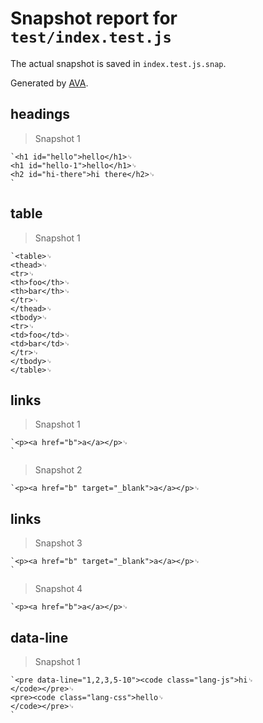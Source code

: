 # Snapshot report for `test/index.test.js`

The actual snapshot is saved in `index.test.js.snap`.

Generated by [AVA](https://ava.li).

## headings

> Snapshot 1

    `<h1 id="hello">hello</h1>␊
    <h1 id="hello-1">hello</h1>␊
    <h2 id="hi-there">hi there</h2>␊
    `

## table

> Snapshot 1

    `<table>␊
    <thead>␊
    <tr>␊
    <th>foo</th>␊
    <th>bar</th>␊
    </tr>␊
    </thead>␊
    <tbody>␊
    <tr>␊
    <td>foo</td>␊
    <td>bar</td>␊
    </tr>␊
    </tbody>␊
    </table>␊
    

## links

> Snapshot 1

    `<p><a href="b">a</a></p>␊
    `

> Snapshot 2

    `<p><a href="b" target="_blank">a</a></p>␊
    

## links

> Snapshot 3

    `<p><a href="b" target="_blank">a</a></p>␊
    `

> Snapshot 4

    `<p><a href="b">a</a></p>␊
    

## data-line

> Snapshot 1

    `<pre data-line="1,2,3,5-10"><code class="lang-js">hi␊
    </code></pre>␊
    <pre><code class="lang-css">hello␊
    </code></pre>␊
    `